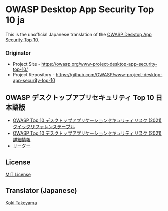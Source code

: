 # OWASP Desktop App Security Top 10 ja

This is the unofficial Japanese translation of the [OWASP Desktop App Security Top 10](https://owasp.org/www-project-desktop-app-security-top-10/).

### Originator

- Project Site - <https://owasp.org/www-project-desktop-app-security-top-10/>
- Project Repository - <https://github.com/OWASP/www-project-desktop-app-security-top-10>

## OWASP デスクトップアプリセキュリティ Top 10 日本語版

* [OWASP Top 10 デスクトップアプリケーションセキュリティリスク (2021) クイックリファレンステーブル](Document/index.md)
* [OWASP Top 10 デスクトップアプリケーションセキュリティリスク (2021) 詳細情報](Document/tab_detaileddescription.md)
* [リーダー](Document/leaders.md)

## License

[MIT License](https://github.com/OWASP/www-project-desktop-app-security-top-10/blob/main/LICENSE)

## Translator (Japanese)

[Koki Takeyama](https://github.com/coky-t)
